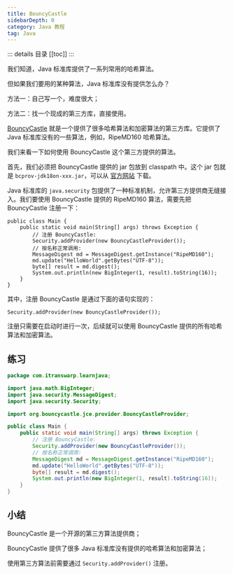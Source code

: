 ```yaml
---
title: BouncyCastle
sidebarDepth: 0
category: Java 教程
tag: Java
---
```


::: details 目录
[[toc]]
:::


我们知道，Java 标准库提供了一系列常用的哈希算法。

但如果我们要用的某种算法，Java 标准库没有提供怎么办？

方法一：自己写一个，难度很大；

方法二：找一个现成的第三方库，直接使用。

[BouncyCastle](https://www.bouncycastle.org/) 就是一个提供了很多哈希算法和加密算法的第三方库。它提供了 Java 标准库没有的一些算法，例如，RipeMD160 哈希算法。

我们来看一下如何使用 BouncyCastle 这个第三方提供的算法。

首先，我们必须把 BouncyCastle 提供的 jar 包放到 classpath 中。这个 jar 包就是 `bcprov-jdk18on-xxx.jar`，可以从 [官方网站](https://www.bouncycastle.org/latest_releases.html) 下载。

Java 标准库的 `java.security` 包提供了一种标准机制，允许第三方提供商无缝接入。我们要使用 BouncyCastle 提供的 RipeMD160 算法，需要先把 BouncyCastle 注册一下：

```
public class Main {
    public static void main(String[] args) throws Exception {
        // 注册 BouncyCastle:
        Security.addProvider(new BouncyCastleProvider());
        // 按名称正常调用:
        MessageDigest md = MessageDigest.getInstance("RipeMD160");
        md.update("HelloWorld".getBytes("UTF-8"));
        byte[] result = md.digest();
        System.out.println(new BigInteger(1, result).toString(16));
    }
}
```

其中，注册 BouncyCastle 是通过下面的语句实现的：

```
Security.addProvider(new BouncyCastleProvider());
```

注册只需要在启动时进行一次，后续就可以使用 BouncyCastle 提供的所有哈希算法和加密算法。


## 练习

```java
package com.itranswarp.learnjava;

import java.math.BigInteger;
import java.security.MessageDigest;
import java.security.Security;

import org.bouncycastle.jce.provider.BouncyCastleProvider;

public class Main {
	public static void main(String[] args) throws Exception {
		// 注册 BouncyCastle:
		Security.addProvider(new BouncyCastleProvider());
		// 按名称正常调用:
		MessageDigest md = MessageDigest.getInstance("RipeMD160");
		md.update("HelloWorld".getBytes("UTF-8"));
		byte[] result = md.digest();
		System.out.println(new BigInteger(1, result).toString(16));
	}
}
```

## 小结

BouncyCastle 是一个开源的第三方算法提供商；

BouncyCastle 提供了很多 Java 标准库没有提供的哈希算法和加密算法；

使用第三方算法前需要通过 `Security.addProvider()` 注册。